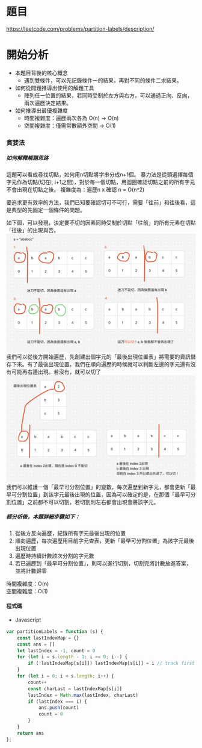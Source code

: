 # 題目
https://leetcode.com/problems/partition-labels/description/

# 開始分析
- 本題目背後的核心概念
  - 遇到雙條件，可以先記錄條件一的結果，再對不同的條件二求結果。
- 如何從問題推導出使用的解題工具
  - 陣列任一位置的結果，若同時受制於左方與右方，可以通過正向、反向，兩次遍歷決定結果。
- 如何推導出最優複雜度
  - 時間複雜度：遍歷兩次各為 O(n) -> O(n)
  - 空間複雜度：僅需常數額外空間 -> O(1)

### 貪婪法

##### 如何解釋解題思路
這題可以看成尋找切點，如何用n切點將字串分成n+1個。
暴力法是從頭選擇每個字元作為切點(切在i, i+1之間)，對於每一個切點，用迴圈確認切點之前的所有字元不會出現在切點之後。
複雜度為：遍歷n x 確認 n = O(n^2)

要追求更有效率的方法，我們已知要確認切可不可行，需要「往前」和往後看，這是典型的先固定一個條件的問題。

如下圖，可以發現，決定要不切的因素同時受制於切點「往前」的所有元素在切點「往後」的出現與否。
![](./763-1.png)
我們可以從後方開始遍歷，先創建出個字元的「最後出現位置表」將需要的資訊儲存下來。有了最後出現位置，我們在順向遍歷的時候就可以判斷左邊的字元還有沒有可能再右邊出現。若沒有，就可以切了
![](./763-2.png)
我們可以維護一個「最早可分割位置」的變數，每次遍歷到新字元，都會更新「最早可分割位置」到該字元最後出現的位置，因為可以確定的是，在那個「最早可分割位置」之前都不可以切割，若切割則左右都會出現會將該字元。

##### 經分析後，本題詳細步驟如下：
1. 從後方反向遍歷，紀錄所有字元最後出現的位置
2. 順向遍歷，每次遍歷用目前字元查表，更新「最早可分割位置」為該字元最後出現位置
3. 遍歷時持續計數該次分割的字元數
4. 若已遍歷到「最早可分割位置」，則可以進行切割，切割完將計數放進答案，並將計數歸零


時間複雜度：O(n)  
空間複雜度：O(1)

#### 程式碼
- Javascript
```js
var partitionLabels = function (s) {
    const lastIndexMap = {}
    const ans = []
    let lastIndex = -1, count = 0
    for (let i = s.length - 1; i >= 0; i--) {
        if (!lastIndexMap[s[i]]) lastIndexMap[s[i]] = i // track first occurrence from tail
    }
    for (let i = 0; i < s.length; i++) {
        count++
        const charLast = lastIndexMap[s[i]]
        lastIndex = Math.max(lastIndex, charLast)
        if (lastIndex === i) {
            ans.push(count)
            count = 0
        }
    }
    return ans
};
```

